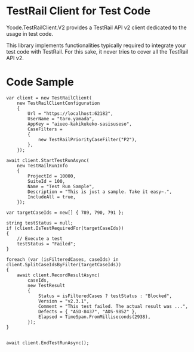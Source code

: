 ﻿# TestRail Client for Test Code
Ycode.TestRailClient.V2 provides a TestRail API v2 client dedicated to the usage in test code.

This library implements functionalities typically required to integrate your test code with TestRail. For this sake, it never tries to cover all the TestRail API v2.

# Code Sample

    var client = new TestRailClient(
        new TestRailClientConfiguration
        {
            Url = "https://localhost:62182",
            UserName = "taro.yamada",
            AppKey = "aiueo-kakikukeko-sasisuseso",
            CaseFilters =
            {
                new TestRailPriorityCaseFilter("P2"),
            },
        });

    await client.StartTestRunAsync(
        new TestRailRunInfo
        {
            ProjectId = 10000,
            SuiteId = 100,
            Name = "Test Run Sample",
            Description = "This is just a sample. Take it easy~.",
            IncludeAll = true,
        });

    var targetCaseIds = new[] { 789, 790, 791 };

    string testStatus = null;
    if (client.IsTestRequiredFor(targetCaseIds))
    {
        // Execute a test
        testStatus = "Failed";
    }

    foreach (var (isFilteredCases, caseIds) in client.SplitCaseIdsByFilter(targetCaseIds))
    {
        await client.RecordResultAsync(
            caseIds,
            new TestResult
            {
                Status = isFilteredCases ? testStatus : "Blocked",
                Version = "v2.3.1",
                Comment = "This test failed. The actual result was ...",
                Defects = { "ASD-8437", "ADS-9852" },
                Elapsed = TimeSpan.FromMilliseconds(2938),
            });
    }


    await client.EndTestRunAsync();
